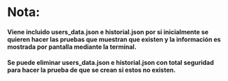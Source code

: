 # Nota:
#### Viene incluido users_data.json e historial.json por si inicialmente se quieren hacer las pruebas que muestran que existen y la información es mostrada por pantalla mediante la terminal.
#### Se puede eliminar users_data.json e historial.json con total seguridad para hacer la prueba de que se crean si estos no existen.
